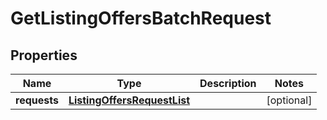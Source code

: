 
# GetListingOffersBatchRequest

## Properties
Name | Type | Description | Notes
------------ | ------------- | ------------- | -------------
**requests** | [**ListingOffersRequestList**](ListingOffersRequestList.md) |  |  [optional]



